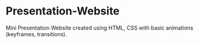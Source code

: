 # Presentation-Website
Mini Presentation Website created using HTML, CSS with basic animations (keyframes, transitions).
